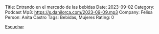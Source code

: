 Title: Entrando en el mercado de las bebidas
Date: 2023-09-02
Category: Podcast
Mp3: https://s.danilorca.com/2023-09-09.mp3
Company: Felisa
Person: Anita Castro
Tags: Bebidas, Mujeres
Rating: 0

<a href="https://s.danilorca.com/2023-09-02.mp3" type="audio/mpeg">
Escuchar
</a>

